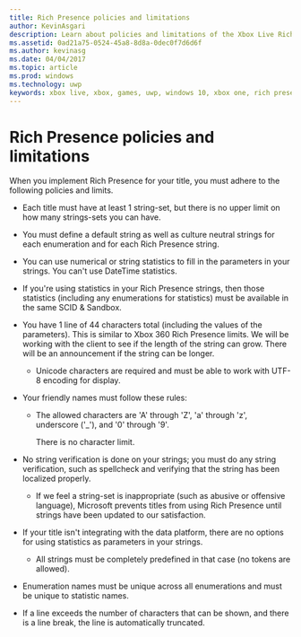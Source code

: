 ```yaml
---
title: Rich Presence policies and limitations
author: KevinAsgari
description: Learn about policies and limitations of the Xbox Live Rich Presence system.
ms.assetid: 0ad21a75-0524-45a8-8d8a-0dec0f7d6d6f
ms.author: kevinasg
ms.date: 04/04/2017
ms.topic: article
ms.prod: windows
ms.technology: uwp
keywords: xbox live, xbox, games, uwp, windows 10, xbox one, rich presence, policies
---
```


# Rich Presence policies and limitations

When you implement Rich Presence for your title, you must adhere to the following policies and limits.

-   Each title must have at least 1 string-set, but there is no upper limit on how many strings-sets you can have.
-   You must define a default string as well as culture neutral strings for each enumeration and for each Rich Presence string.
-   You can use numerical or string statistics to fill in the parameters in your strings. You can't use DateTime statistics.
-   If you're using statistics in your Rich Presence strings, then those statistics (including any enumerations for statistics) must be available in the same SCID & Sandbox.
-   You have 1 line of 44 characters total (including the values of the parameters). This is similar to Xbox 360 Rich Presence limits. We will be working with the client to see if the length of the string can grow. There will be an announcement if the string can be longer.
    -   Unicode characters are required and must be able to work with UTF-8 encoding for display.
-   Your friendly names must follow these rules:
    -   The allowed characters are 'A' through 'Z', 'a' through 'z', underscore ('\_'), and '0' through '9'.

        There is no character limit.

-   No string verification is done on your strings; you must do any string verification, such as spellcheck and verifying that the string has been localized properly.
    -   If we feel a string-set is inappropriate (such as abusive or offensive language), Microsoft prevents titles from using Rich Presence until strings have been updated to our satisfaction.
-   If your title isn't integrating with the data platform, there are no options for using statistics as parameters in your strings.
    -   All strings must be completely predefined in that case (no tokens are allowed).
-   Enumeration names must be unique across all enumerations and must be unique to statistic names.
-   If a line exceeds the number of characters that can be shown, and there is a line break, the line is automatically truncated.
